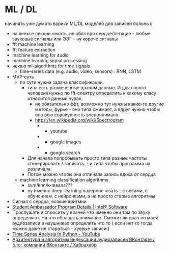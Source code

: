# ML / DL
начинать уже думать варики ML/DL моделей для записей больных

- на янексе лекции чекать, не обяз про сердце/легкцие - любые звуковые сигналы или ЭЭГ - ну короче сигналы
- fft machine learning
- fft feature extraction
- machine learning for audio
- machine learning signal processing
- чекаю ml-algorithms for time signals
  -  time-series data (e.g. audio, video, sensors) : RNN, LSTM
- MVP-суть
  - по сути нужна задача классификации.
    - типа есть размеченные врачом данные. И для нового человека нужно по fft-спектру определить к какому класу относится данный чувак.
      - не обязательно ффт, возможно тут нужны какие-то другие методы, фурье - оно типа сжимает, а вдруг нужно чтобы оно всю совокупность воспринимало.
      - https://en.wikipedia.org/wiki/Spectrogram
        - + youtube
        - + google images
        - + google search
    - Для начала попробывать просто типа разные частоты сгенерировать / записать. - и типа чтобы программа их различала.
    - Потом можно чтобы она отличала запись вдоха от сердца
  - machine learning classification algorithms
    - svm/knn/k-means???
    - ну именно deep-learning наверное юзать - с весами, с обучением, с нейронками, а не просто старые алгоритмы
- Сигнал с сердца, всякие аритмии 
- [Student Ambassador Program Details | Intel® Software](https://software.intel.com/en-us/ai-academy/ambassadors/details)
- Прослушать и спросить у врачей что именно они там по звуку определяют. На что обращать внимание. Сможет ли врач по моей аудиозаписи в наушниках определить что то ( если нет то тогда можно даже не стараться - хуевые записи.)
- [Time Series Analysis In Python - YouTube](https://www.youtube.com/watch?v=0NkKq7AGYaQ)
- [Архитектура и алгоритмы индексации аудиозаписей ВКонтакте / Блог компании ВКонтакте / Хабрахабр](https://habrahabr.ru/company/vkontakte/blog/330988/)
